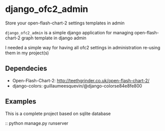 django_ofc2_admin
=================

Store your open-flash-chart-2 settings templates in admin


``django_ofc2_admin`` is a simple django application for managing
open-flash-chart-2 graph template in django admin

I needed a simple way for having all ofc2 settings in administration re-using
them in my project(s)


Dependecies
-----------

* Open-Flash-Chart-2: http://teethgrinder.co.uk/open-flash-chart-2/
* django-colors: guillaumeesquevin/@django-colorse84e8fe800



Examples
--------

This is a complete project based on sqlite database

::
python manage.py runserver


